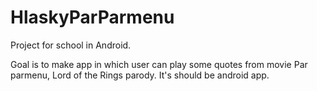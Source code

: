 # HlaskyParParmenu
Project for school in Android.

Goal is to make app in which user can play some quotes from movie Par parmenu, Lord of the Rings parody. It's should be android app.
